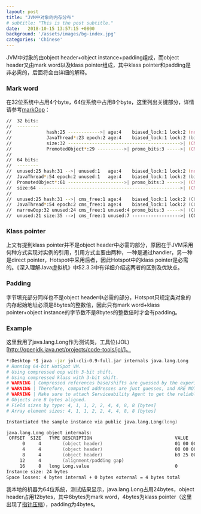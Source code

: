 ```yaml
---
layout: post
title: "JVM中对象的内存分布"
# subtitle: "This is the post subtitle."
date:   2018-10-15 13:57:15 +0800
background: '/assets/images/bg-index.jpg'
categories: 'Chinese'
---
```


JVM中对象的由object header+object instance+padding组成，而object header又由mark word以及klass pointer组成，其中klass pointer和padding是非必需的，后面将会由详细的解释。

### Mark word
在32位系统中占用4个byte，64位系统中占用8个byte，这里列出关键部分，详情请参考[markOop](http://hg.openjdk.java.net/jdk8/jdk8/hotspot/file/87ee5ee27509/src/share/vm/oops/markOop.hpp)：
```zsh
//  32 bits:
//  --------
//             hash:25 ------------>| age:4    biased_lock:1 lock:2 (normal object)
//             JavaThread*:23 epoch:2 age:4    biased_lock:1 lock:2 (biased object)
//             size:32 ------------------------------------------>| (CMS free block)
//             PromotedObject*:29 ---------->| promo_bits:3 ----->| (CMS promoted object)
//
//  64 bits:
//  --------
//  unused:25 hash:31 -->| unused:1   age:4    biased_lock:1 lock:2 (normal object)
//  JavaThread*:54 epoch:2 unused:1   age:4    biased_lock:1 lock:2 (biased object)
//  PromotedObject*:61 --------------------->| promo_bits:3 ----->| (CMS promoted object)
//  size:64 ----------------------------------------------------->| (CMS free block)
//
//  unused:25 hash:31 -->| cms_free:1 age:4    biased_lock:1 lock:2 (COOPs && normal object)
//  JavaThread*:54 epoch:2 cms_free:1 age:4    biased_lock:1 lock:2 (COOPs && biased object)
//  narrowOop:32 unused:24 cms_free:1 unused:4 promo_bits:3 ----->| (COOPs && CMS promoted object)
//  unused:21 size:35 -->| cms_free:1 unused:7 ------------------>| (COOPs && CMS free block)
```

### Klass pointer
上文有提到klass pointer并不是object header中必需的部分，原因在于JVM采用何种方式实现对实例的引用，引用方式主要由两种，一种是通过handler，另一种是direct pointer，Hotspot中采用后者，因此Hotspot中的klass pointer是必需的。《深入理解Java虚拟机》中$2.3.3中有详细介绍这两者的区别及优缺点。

### Padding
字节填充部分同样也不是object header中必需的部分，Hotspot只规定类对象的内存起始地址必须是8bytes的整数倍，因此只有mark word+klass pointer+object instance的字节数不是8bytes的整数倍时才会有padding。

### Example
这里我用了java.lang.Long作为测试类，工具位(JOL)[http://openjdk.java.net/projects/code-tools/jol/]。
```zsh
*:Desktop *$ java -jar jol-cli-0.9-full.jar internals java.lang.Long
# Running 64-bit HotSpot VM.
# Using compressed oop with 3-bit shift.
# Using compressed klass with 3-bit shift.
# WARNING | Compressed references base/shifts are guessed by the experiment!
# WARNING | Therefore, computed addresses are just guesses, and ARE NOT RELIABLE.
# WARNING | Make sure to attach Serviceability Agent to get the reliable addresses.
# Objects are 8 bytes aligned.
# Field sizes by type: 4, 1, 1, 2, 2, 4, 4, 8, 8 [bytes]
# Array element sizes: 4, 1, 1, 2, 2, 4, 4, 8, 8 [bytes]

Instantiated the sample instance via public java.lang.Long(long)

java.lang.Long object internals:
 OFFSET  SIZE   TYPE DESCRIPTION                               VALUE
      0     4        (object header)                           01 00 00 00 (00000001 00000000 00000000 00000000) (1)
      4     4        (object header)                           00 00 00 00 (00000000 00000000 00000000 00000000) (0)
      8     4        (object header)                           b9 25 00 f8 (10111001 00100101 00000000 11111000) (-134208071)
     12     4        (alignment/padding gap)                  
     16     8   long Long.value                                0
Instance size: 24 bytes
Space losses: 4 bytes internal + 0 bytes external = 4 bytes total
```
我本地的机器为64位系统，测试结果显示，java.lang.Long占用24bytes，object header占用12bytes，其中8bytes为mark word，4bytes为klass pointer（这里出现了[指针压缩](https://wiki.openjdk.java.net/display/HotSpot/CompressedOops)），padding为4bytes。